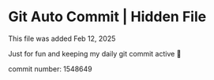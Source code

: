 # Git Auto Commit | Hidden File

This file was added Feb 12, 2025

Just for fun and keeping my daily git commit active 🤪

commit number: 1548649
